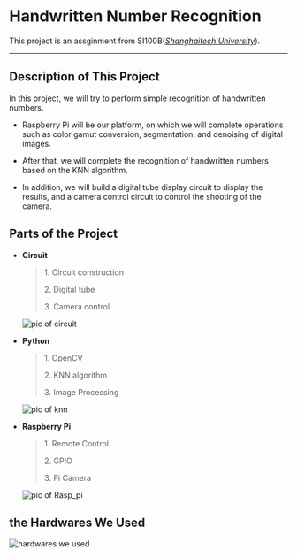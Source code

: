 # Handwritten Number Recognition  

This project is an assginment from SI100B(<u>_Shanghaitech University_</u>).

* * *

## Description of This Project

In this project, we will try to perform simple recognition of handwritten numbers.  

* Raspberry Pi will be our platform, on which we will complete operations such as color gamut conversion, segmentation, and denoising of digital images.  

* After that, we will complete the recognition of handwritten numbers based on the KNN algorithm.  

* In addition, we will build a digital tube display circuit to display the results, and a camera control circuit to control the shooting of the camera.

## Parts of the Project

* __Circuit__
    >
    > 1\. Circuit construction  
    >
    > 2\. Digital tube
    >
    > 3\. Camera control

    ![pic of circuit](https://gitee.com/zivmax/pics/raw/github/pic-of-circuit.jpg)

* __Python__
    >
    > 1\. OpenCV  
    >
    > 2\. KNN algorithm  
    >
    > 3\. Image Processing

    ![pic of knn](https://gitee.com/zivmax/pics/raw/github/pic-of-knn.jpg)
* __Raspberry Pi__
    >
    > 1\. Remote Control  
    >
    > 2\. GPIO  
    >
    > 3\. Pi Camera

    ![pic of Rasp_pi](https://gitee.com/zivmax/pics/raw/github/pic-of-Rasp_pi.jpg)

## the Hardwares We Used

![hardwares we used](https://gitee.com/zivmax/pics/raw/github/hardware-we-used.jpg)
